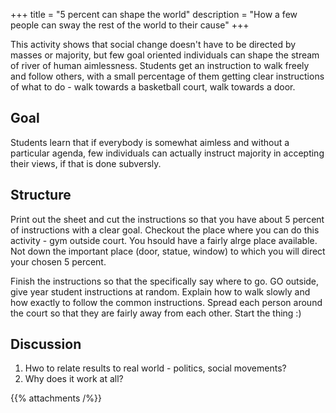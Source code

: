 +++
title = "5 percent can shape the world"
description = "How a few people can sway the rest of the world to their cause"
+++

This activity shows that social change doesn't have to be directed by masses or majority, but few goal oriented individuals can shape the stream of river of human aimlessness. Students get an instruction to walk freely and follow others, with a small percentage of them getting clear instructions of what to do - walk towards a basketball court, walk towards a door.

## Goal
Students learn that if everybody is somewhat aimless and without a particular agenda, few individuals can actually instruct majority in accepting their views, if that is done subversly.


## Structure
Print out the sheet and cut the instructions so that you have about 5 percent of instructions with a clear goal. Checkout the place where you can do this activity - gym outside court. You hsould have a fairly alrge place available. Not down the important place (door, statue, window) to which you will direct your chosen 5 percent. 

Finish the instructions so that the specifically say where to go. GO outside, give year student instructions at random. Explain how to walk slowly and how exactly to follow the common instructions. Spread each person around the court so that they are fairly away from each other. Start the thing :)

## Discussion
1. Hwo to relate results to real world - politics, social movements?
2. Why does it work at all?

{{% attachments /%}}